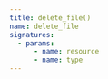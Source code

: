 ```yaml
---
title: delete_file()
name: delete_file
signatures:
  - params:
      - name: resource
      - name: type
---
```

